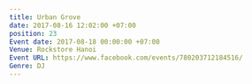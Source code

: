 ```yaml
---
title: Urban Grove
date: 2017-08-16 12:02:00 +07:00
position: 23
Event date: 2017-08-18 00:00:00 +07:00
Venue: Rockstore Hanoi
Event URL: https://www.facebook.com/events/780203712184516/
Genre: DJ
---
```


